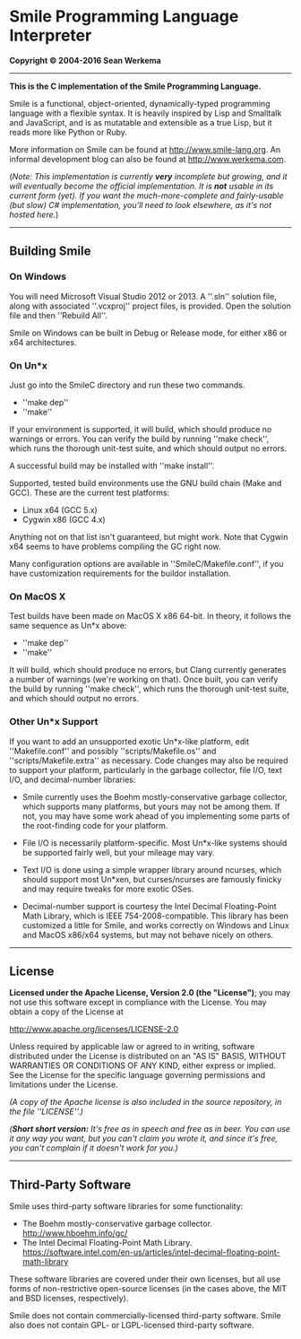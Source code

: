 # Smile Programming Language Interpreter

**Copyright &copy; 2004-2016 Sean Werkema**

<hr />

**This is the C implementation of the Smile Programming Language.**

Smile is a functional, object-oriented, dynamically-typed programming
language with a flexible syntax.  It is heavily inspired by Lisp and
Smalltalk and JavaScript, and is as mutatable and extensible as a true
Lisp, but it reads more like Python or Ruby.

More information on Smile can be found at http://www.smile-lang.org.  An
informal development blog can also be found at http://www.werkema.com.

(_Note: This implementation is currently **very** incomplete but growing,
and it will eventually become the official implementation.  It is **not**
usable in its current form (yet).  If you want the much-more-complete and
fairly-usable (but slow) C# implementation, you'll need to look elsewhere,
as it's not hosted here._)

<hr />

## Building Smile

### On Windows

You will need Microsoft Visual Studio 2012 or 2013.  A ''.sln'' solution
file, along with associated ''.vcxproj'' project files, is provided.  Open
the solution file and then ''Rebuild All''.

Smile on Windows can be built in Debug or Release mode, for either x86 or
x64 architectures.

### On Un*x

Just go into the SmileC directory and run these two commands.
  - ''make dep''
  - ''make''

If your environment is supported, it will build, which should produce
no warnings or errors.  You can verify the build by running ''make check'',
which runs the thorough unit-test suite, and which should output no errors.

A successful build may be installed with ''make install''.

Supported, tested build environments use the GNU build chain
(Make and GCC).  These are the current test platforms:

  - Linux x64 (GCC 5.x)
  - Cygwin x86 (GCC 4.x)

Anything not on that list isn't guaranteed, but might work.  Note that
Cygwin x64 seems to have problems compiling the GC right now.

Many configuration options are available in ''SmileC/Makefile.conf'',
if you have customization requirements for the buildor installation.

### On MacOS X

Test builds have been made on MacOS X x86 64-bit.  In theory, it follows
the same sequence as Un*x above:

  - ''make dep''
  - ''make''

It will build, which should produce no errors, but Clang currently generates
a number of warnings (we're working on that).  Once built, you can verify
the build by running ''make check'', which runs the thorough unit-test suite,
and which should output no errors.

### Other Un*x Support

If you want to add an unsupported exotic Un*x-like platform,
edit ''Makefile.conf'' and possibly ''scripts/Makefile.os'' and
''scripts/Makefile.extra'' as necessary.  Code changes may also be
required to support your platform, particularly in the garbage
collector, file I/O, text I/O, and decimal-number libraries:

  - Smile currently uses the Boehm mostly-conservative garbage collector, which supports many platforms, but yours may not be among them.  If not, you may have some work ahead of you implementing some parts of the root-finding code for your platform.

  - File I/O is necessarily platform-specific.  Most Un*x-like systems should be supported fairly well, but your mileage may vary.

  - Text I/O is done using a simple wrapper library around ncurses, which should support most Un*xen, but curses/ncurses are famously finicky and may require tweaks for more exotic OSes.

  - Decimal-number support is courtesy the Intel Decimal Floating-Point Math Library, which is IEEE 754-2008-compatible.  This library has been customized a little for Smile, and works correctly on Windows and Linux and MacOS x86/x64 systems, but may not behave nicely on others.

<hr />

## License

**Licensed under the Apache License, Version 2.0 (the "License")**;
you may not use this software except in compliance with the License.
You may obtain a copy of the License at

http://www.apache.org/licenses/LICENSE-2.0

Unless required by applicable law or agreed to in writing, software
distributed under the License is distributed on an "AS IS" BASIS,
WITHOUT WARRANTIES OR CONDITIONS OF ANY KIND, either express or implied.
See the License for the specific language governing permissions and
limitations under the License.

_(A copy of the Apache license is also included in the source repository,
in the file ''LICENSE''.)_

_(**Short short version:** It's free as in speech and free as in beer.
You can use it any way you want, but you can't claim you wrote it,
and since it's free, you can't complain if it doesn't work for you.)_

<hr />

## Third-Party Software

Smile uses third-party software libraries for some functionality:

  - The Boehm mostly-conservative garbage collector.  http://www.hboehm.info/gc/
  - The Intel Decimal Floating-Point Math Library.  https://software.intel.com/en-us/articles/intel-decimal-floating-point-math-library

These software libraries are covered under their own licenses, but all use forms of
non-restrictive open-source licenses (in the cases above, the MIT and BSD licenses,
respectively).

Smile does not contain commercially-licensed third-party software.
Smile also does not contain GPL- or LGPL-licensed third-party software.

